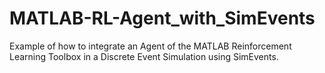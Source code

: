 # MATLAB-RL-Agent_with_SimEvents
Example of how to integrate an Agent of the MATLAB Reinforcement Learning Toolbox in a Discrete Event Simulation using SimEvents.

